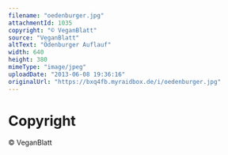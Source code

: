 ```yaml
---
filename: "oedenburger.jpg"
attachmentId: 1035
copyright: "© VeganBlatt"
source: "VeganBlatt"
altText: "Ödenburger Auflauf"
width: 640
height: 380
mimeType: "image/jpeg"
uploadDate: "2013-06-08 19:36:16"
originalUrl: "https://bxq4fb.myraidbox.de/i/oedenburger.jpg"
---
```


# Copyright

© VeganBlatt
